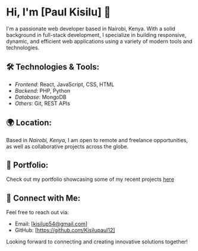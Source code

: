 # Hi, I'm [Paul Kisilu] 👋

I'm a passionate web developer based in Nairobi, Kenya. With a solid background in full-stack development, I specialize in building responsive, dynamic, and efficient web applications using a variety of modern tools and technologies.

## 🛠 Technologies & Tools:
- *Frontend*: React, JavaScript, CSS, HTML
- *Backend*: PHP, Python
- *Database*: MongoDB
- *Others*: Git, REST APIs

## 🌍 Location:
Based in *Nairobi, Kenya*, I am open to remote and freelance opportunities, as well as collaborative projects across the globe.

## 📂 Portfolio:
Check out my portfolio showcasing some of my recent projects [here](https://kisilupaul12.github.io/portfolio/)

## 🔗 Connect with Me:
Feel free to reach out via:
- Email: [kisilup54@gmail.com]
- GitHub: [https://github.com/Kisilupaul12]

Looking forward to connecting and creating innovative solutions together!
